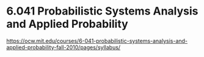 # 6.041 Probabilistic Systems Analysis and Applied Probability

https://ocw.mit.edu/courses/6-041-probabilistic-systems-analysis-and-applied-probability-fall-2010/pages/syllabus/